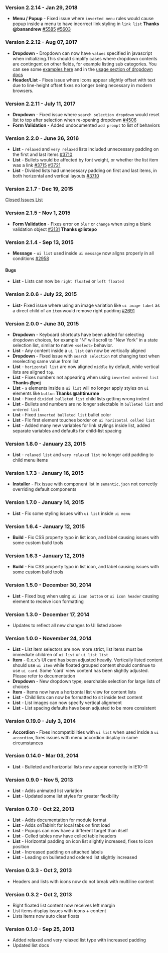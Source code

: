 ### Version 2.2.14 - Jan 29, 2018

- **Menu / Popup** - Fixed issue where `inverted menu` rules would cause popup inside a menu to have incorrect link styling in `link list` **Thanks @banandrew** [#5585](https://github.com/Semantic-Org/Semantic-UI/issues/5585) [#5603](https://github.com/Semantic-Org/Semantic-UI/issues/5603)

### Version 2.2.12 - Aug 07, 2017

- **Dropdown** - Dropdown can now have `values` specified in javascript when initializing.This should simplify cases where dropdown contents are contingent on other fields, for example listing sub categories. You can see some [examples here](https://jsfiddle.net/Lb7c5dkz/) and in the [usage section of dropdown docs](https://www.semantic-ui.com/modules/dropdown.html#initializing-with-javascript-only)
- **Header/List** - Fixes issue where icons appear slightly offset with text due to line-height offset fixes no longer being necessary in modern browsers.

### Version 2.2.11 - July 11, 2017

- **Dropdown** - Fixed issue where `search selection dropdown` would reset list to top after selection when re-opening dropdown [#4506](https://github.com/Semantic-Org/Semantic-UI/issues/4506)
- **Form Validation** - Added undocumented `add prompt` to list of behaviors

### Version 2.2.0 - June 26, 2016

- **List** - `relaxed` and `very relaxed` lists included unnecessary padding on the first and last items [#3710](https://github.com/Semantic-Org/Semantic-UI/issues/3710)
- **List** - Bullets would be affected by font weight, or whether the list item was a link [#3715](https://github.com/Semantic-Org/Semantic-UI/issues/3715) [#3721](https://github.com/Semantic-Org/Semantic-UI/issues/3721)
- **List** - Divided lists had unnecessary padding on first and last items, in both horizontal and vertical layouts [#3710](https://github.com/Semantic-Org/Semantic-UI/issues/3710)

### Version 2.1.7 - Dec 19, 2015
[Closed Issues List](https://github.com/Semantic-Org/Semantic-UI/issues?q=is%3Aissue+milestone%3A2.1.7+is%3Aclosed)

### Version 2.1.5 - Nov 1, 2015

- **Form Validation** - Fixes error on `blur` or `change` when using a blank validation object [#3131](https://github.com/Semantic-Org/Semantic-UI/issues/3131) **Thanks @listepo**

### Version 2.1.4 - Sep 13, 2015

- **Message** - `ui list` used inside `ui message` now aligns properly in all conditions [#2958](https://github.com/Semantic-Org/Semantic-UI/issues/2958)

#### Bugs

- **List** - Lists can now be `right floated` or `left floated`

### Version 2.0.6 - July 22, 2015

- **List**- Fixed issue where using an image variation like `ui image label` as a direct child of an `item` would remove right padding [#2691](https://github.com/Semantic-Org/Semantic-UI/issues/2691)

### Version 2.0.0 - June 30, 2015

- **Dropdown** - Keyboard shortcuts have been added for selecting dropdown choices, for example "N" will scroll to "New York" in a state selection list, similar to native `<select>` behavior.
- **List** - Any content inside a `ui list` can now be vertically aligned
- **Dropdown** - Fixed issue with `search selection` not changing text when reselecting same value from list
- **List** - `horizontal list` are now aligned `middle` by default, while vertical lists are aligned `top`.
- **List** - Fixes numbers not appearing when using `inverted ordered list` **Thanks @pcj**
- **List** - `a` elements inside a `ui list` will no longer apply styles on `ui` elements like `button` **Thanks @ahtinurme**
- **List** - Fixed `divided bulleted list` child lists getting wrong indent
- **List** - Bullets and numbers are no longer selectable in `bulleted list` and `ordered list`
- **List** - Fixed `inverted bulleted list` bullet color
- **List** - Fix first element touches border on `ui horizontal celled list`
- **List** - Added many new variables for link stylings inside list, added separate variables and defaults for child-list spacing

### Version 1.8.0 - January 23, 2015

- **List** - `relaxed list` and `very relaxed list` no longer add padding to child menu items

### Version 1.7.3 - January 16, 2015

- **Installer** - Fix issue with component list in `semantic.json` not correctly overriding default components

### Version 1.7.0 - January 14, 2015

- **List** - Fix some styling issues with `ui list` inside `ui menu`

### Version 1.6.4 - January 12, 2015

- **Build** - Fix CSS property typo in list icon, and label causing issues with some custom build tools

### Version 1.6.3 - January 12, 2015

- **Build** - Fix CSS property typo in list icon, and label causing issues with some custom build tools

### Version 1.5.0 - December 30, 2014

- **List** - Fixed bug when using ``ui icon button`` or ``ui icon header`` causing element to receive icon formatting

### Version 1.3.0 - December 17, 2014

- Updates to reflect all new changes to UI listed above

### Version 1.0.0 - November 24, 2014

- **List** - List item selectors are now more strict, list items must be immediate children of ``ui list`` or ``ui list list``
- **Item** - 0.x.x's UI card has been adjusted heavily. Vertically listed content should use ``ui item`` while floated grouped content should continue to use ``ui card``. Some 'card' view content has been slightly adjusted. Please refer to documentation
- **Dropdown** - New dropdown type, searchable selection for large lists of choices
- **Item** - Items now have a horizontal list view for content lists
- **List** - Child lists can now be formatted to sit inside text content
- **List** - List images can now specify vertical alignment
- **List** - List spacing defaults have been adjusted to be more consistent

### Version 0.19.0 - July 3, 2014

- **Accordion** - Fixes incompatibilities with ``ui list`` when used inside a ``ui accordion``, fixes issues with menu accordion display in some circumstances

### Version 0.14.0 - Mar 03, 2014

- **List** - Bulleted and horizontal lists now appear correctly in IE10-11

### Version 0.9.0 - Nov 5, 2013

- **List** - Adds animated list variation
- **List** - Updated some list styles for greater flexibility

### Version 0.7.0 - Oct 22, 2013

- **List** - Adds documentation for module format
- **List** - Adds onTabInit for local tabs on first load
- **List** - Popups can now have a different target than itself
- **List** - Celled tables now have celled table headers
- **List** - Horizontal padding on icon list slightly increased, fixes to icon position
- **List** - Increased padding on attached labels
- **List** - Leading on bulleted and ordered list slightly increased

### Version 0.3.3 - Oct 2, 2013

- Headers and lists with icons now do not break with multiline content

### Version 0.3.2 - Oct 2, 2013

- Right floated list content now receives left margin
- List items display issues with icons + content
- Lists items now auto clear floats

### Version 0.1.0 - Sep 25, 2013

- Added relaxed and very relaxed list type with increased padding
- Updated list docs